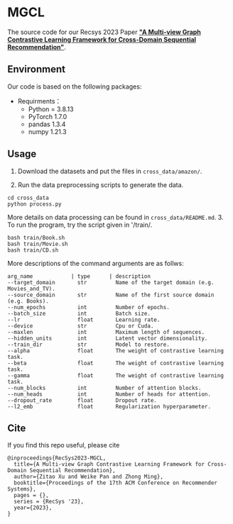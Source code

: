 # MGCL

The source code for our Recsys 2023 Paper [**"A Multi-view Graph Contrastive Learning Framework for Cross-Domain Sequential Recommendation"**](https://dl.acm.org/doi/abs/10.1145/3604915.3608785).


## Environment

Our code is based on the following packages:

- Requirments： 
   - Python = 3.8.13
   - PyTorch 1.7.0
   - pandas 1.3.4
   - numpy 1.21.3


## Usage

1. Download the datasets and put the files in `cross_data/amazon/`.

2. Run the data preprocessing scripts to generate the data. 
``` 
cd cross_data
python process.py 
```
More details on data processing can be found in `cross_data/README.md`.
3. To run the program, try the script given in '/train/.
``` 
bash train/Book.sh
bash train/Movie.sh
bash train/CD.sh
```
More descriptions of the command arguments are as follws:  
```
arg_name            | type      | description  
--target_domain       str         Name of the target domain (e.g. Movies_and_TV).  
--source_domain       str         Name of the first source domain (e.g. Books).  
--num_epochs          int         Number of epochs.  
--batch_size          int         Batch size.  
--lr                  float       Learning rate.  
--device              str         Cpu or Cuda.  
--maxlen              int         Maximum length of sequences.  
--hidden_units        int         Latent vector dimensionality.  
--train_dir           str         Model to restore.  
--alpha               float       The weight of contrastive learning task.  
--beta                float       The weight of contrastive learning task. 
--gamma               float       The weight of contrastive learning task. 
--num_blocks          int         Number of attention blocks.  
--num_heads           int         Number of heads for attention.  
--dropout_rate        float       Dropout rate.  
--l2_emb              float       Regularization hyperparameter.  
```

## Cite

If you find this repo useful, please cite
```
@inproceedings{RecSys2023-MGCL,
  title={A Multi-view Graph Contrastive Learning Framework for Cross-Domain Sequential Recommendation},
  author={Zitao Xu and Weike Pan and Zhong Ming},
  booktitle={Proceedings of the 17th ACM Conference on Recommender Systems},
  pages = {},
  series = {RecSys '23},
  year={2023},
}
```